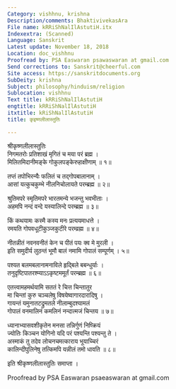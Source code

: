 ```yaml
---
Category: vishhnu, krishna
Description/comments: BhaktivivekasAra
File name: kRRiShNalIlAstutiH.itx
Indexextra: (Scanned)
Language: Sanskrit
Latest update: November 18, 2018
Location: doc_vishhnu
Proofread by: PSA Easwaran psawaswaran at gmail.com
Send corrections to: Sanskrit@cheerful.com
Site access: https://sanskritdocuments.org
SubDeity: krishna
Subject: philosophy/hinduism/religion
Sublocation: vishhnu
Text title: kRRiShNalIlAstutiH
engtitle: kRRiShNalIlAstutiH
itxtitle: kRiShNalIlAstutiH
title: कृइष्णलीलास्तुतिः

---
```

  
 श्रीकृष्णलीलास्तुतिः   
निगमतरोः प्रतिशाखं मृगितं च मया परं ब्रह्म ।  
मिलितमिदानीमङ्के गोकुलपङ्केरुहाक्षीणाम् ॥ १॥  
  
तप्तं तपोभिरन्यैः फलितं च तद्गोपबालानाम् ।  
आसां यत्कुचकुम्भे नीलनिचोलायते परम्ब्रह्म ॥ २॥  
  
श्रुतिमपरे स्मृतिमपरे भारतमन्ये भजन्तु भवभीताः ।  
अहमपि नन्दं वन्दे यस्यालिन्दे परम्ब्रह्म ॥ ३॥  
  
किं कथयामः कस्मै कस्य मनः प्रत्ययमाधत्ते ।  
रमयति गोपवधूटीकुञ्जकुटीरे परम्व्रह्म ॥ ४॥  
  
नीतन्नीतं नवनवनीतं केन च पीतं पयः क्व मे मुरली ।  
इति समुदीर्य लुठन्तं भूमौ बालं नमामि गोपालं सम्पूर्णम् । ५॥  
  
पश्यत बलमबलानामनाविले हृद्बिले बबन्धुर्याः ।  
तनुदृष्टिपातरश्म्याऽऽकृष्टममूर्तं परम्ब्रह्म ॥ ६॥  
  
एतत्त्वामहमर्थयामि सततं रे चित्त चिन्तातुर  
     मा चिन्तां कुरु चञ्चलेषु विषयेष्वागारदारादिषु ।  
गायन्तं यमुनातटद्रुमतले नीलाम्बुदश्यामलं  
     गोपालं वनमालिनं कमलिनं नन्दात्मजं चिन्तय ॥ ७॥  
  
ध्यानाभ्यासवशीकृतेन मनसा तन्निर्गुणं निष्क्रियं  
     ज्योतिः किञ्चन योगिनो यदि परं पश्यन्ति पश्यन्तु ते ।  
अस्माकं तु तदेव लोचनचमत्काराय भूयाच्चिरं  
     कालिन्दीपुलिनेषु तत्किमपि यन्नीलं तमो धावति ॥ ८॥  
  
इति श्रीकृष्णलीलास्तुतिः समाप्ता ।  
  
  
Proofread by PSA Easwaran psaeaswaran at gmail.com  
  
